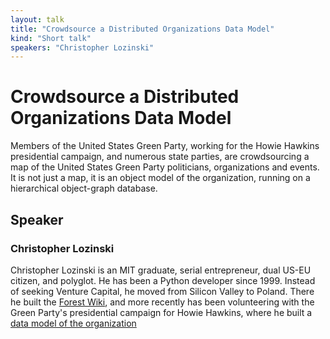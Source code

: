 ```yaml
---
layout: talk
title: "Crowdsource a Distributed Organizations Data Model"
kind: "Short talk"
speakers: "Christopher Lozinski"
---
```


# Crowdsource a Distributed Organizations Data Model

Members of the United States Green Party, working for the Howie Hawkins presidential campaign, and numerous state parties, are crowdsourcing a map of the  United States Green Party politicians, organizations and events.  It is not just a map, it is an object model of the organization, running on a hierarchical object-graph database.

## Speaker

### Christopher Lozinski

Christopher Lozinski is an MIT graduate, serial entrepreneur, dual US-EU citizen, and polyglot. He has been a Python developer since 1999.  Instead of seeking Venture Capital, he moved from Silicon Valley to Poland.   There he built the [Forest Wiki](https://ForestWiki.com), and more recently has been volunteering with the Green Party's presidential campaign for Howie Hawkins, where he built a [data model of the organization](https://maps.howie2020.tech)
